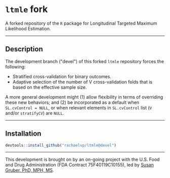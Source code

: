 # `ltmle` fork

A forked repository of the `R` package for Longitudinal Targeted Maximum 
Likelihood Estimation.

-----

## Description

The development branch ("devel") of this forked `ltmle` repository forces the 
following:
- Stratified cross-validation for binary outcomes. 
- Adaptive selection of the number of V cross-validation folds that is based on 
  the effective sample size.

A more general development might (1) allow flexibility in terms of overriding 
these new behaviors; and (2) be incorporated as a default when
`SL.cvControl = NULL`, or when relevant elements in `SL.cvControl` list (`V` 
and/or `stratifyCV`) are `NULL`. 

-----

## Installation

``` r
devtools::install_github("rachaelvp/ltmle@devel")
```
-----

This development is brought on by an on-going project with the U.S. Food and 
Drug Administration (FDA Contract 75F40119C10155), led by [Susan Gruber, 
PhD, MPH, MS](https://www.putnamds.com).